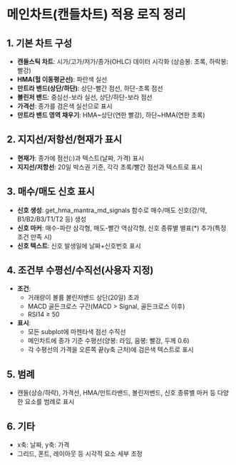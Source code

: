 # 메인차트(캔들차트) 적용 로직 정리

## 1. 기본 차트 구성
- **캔들스틱 차트**: 시가/고가/저가/종가(OHLC) 데이터 시각화 (상승봉: 초록, 하락봉: 빨강)
- **HMA(헐 이동평균선)**: 파란색 실선
- **만트라 밴드(상단/하단)**: 상단-빨간 점선, 하단-초록 점선
- **볼린저 밴드**: 중심선-보라 실선, 상단/하단-보라 점선
- **가격선**: 종가를 검은색 실선으로 표시
- **만트라 밴드 영역 채우기**: HMA~상단(연한 빨강), 하단~HMA(연한 초록)

## 2. 지지선/저항선/현재가 표시
- **현재가**: 종가에 점선(:)과 텍스트(날짜, 가격) 표시
- **지지선/저항선**: 20일 박스권 기준, 각각 초록/빨간 점선과 텍스트로 표시

## 3. 매수/매도 신호 표시
- **신호 생성**: get_hma_mantra_md_signals 함수로 매수/매도 신호(강/약, B1/B2/B3/T1/T2 등) 생성
- **신호 마커**: 매수-파란 삼각형, 매도-빨간 역삼각형, 신호 종류별 별표(*) 추가(특정 조건 만족 시)
- **신호 텍스트**: 신호 발생일에 날짜+신호번호 표시

## 4. 조건부 수평선/수직선(사용자 지정)
- **조건**:
    - 거래량이 볼륨 볼린저밴드 상단(20일) 초과
    - MACD 골든크로스 구간(MACD > Signal, 골든크로스 이후)
    - RSI14 ≥ 50
- **표시**:
    - 모든 subplot에 마젠타색 점선 수직선
    - 메인차트에 종가 기준 수평선(양봉: 라임, 음봉: 빨강, 두께 0.6)
    - 각 수평선의 가격을 오른쪽 끝(y축 근처)에 검은색 텍스트로 표시

## 5. 범례
- 캔들(상승/하락), 가격선, HMA/만트라밴드, 볼린저밴드, 신호 종류별 마커 등 다양한 요소를 범례로 표시

## 6. 기타
- x축: 날짜, y축: 가격
- 그리드, 폰트, 레이아웃 등 시각적 요소 세부 조정 